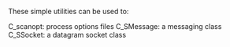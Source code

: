 These simple utilities can be used to:

C_scanopt:		process options files
C_SMessage:		a messaging class
C_SSocket:		a datagram socket class

